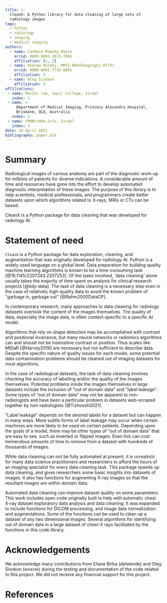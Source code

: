 ```yaml
---
title: >-
  CleanX: A Python library for data cleaning of large sets of
  radiology images
tags:
  - Python
  - radiology
  - imaging
  - medical imaging
authors:
  - name: Candace Makeda Moore
    orcid: 0000-0003-1672-7565
    affiliation: [1, 3]
  - name: Andrew Murphy, MMIS BMedImagingSc RT(R)
    orcid: 0000-0002-7710-6095
    affiliation: 2
  - name: Oleg Sivokon
    affiliation: 3
affiliations:
 - name: MaxCor lab, Sapir College, Israel
   index: 1
 - name: >-
     Department of Medical Imaging, Princess Alexandra Hospital,
     Brisbane, QLD, Australia
   index: 2
 - name: CMHM/cmhm.info, Israel
   index: 3
date: 18 April 2021
bibliography: paper.bib
---
```


# Summary


Radiological images of various anatomy are part of the diagnostic
work-up for millions of patients for diverse indications.  A
considerable amount of time and resources have gone into the effort to
develop automated diagnostic interpretation of these images. The
purpose of this library is to help scientists, medical professionals,
and programmers create better datasets upon which algorithms related
to X-rays, MRIs or CTs can be based.

CleanX is a Python package for data cleaning that was developed for
radiology AI.


# Statement of need

`CleanX` is a Python package for data exploration, cleaning, and
augmentation that was originally developed for radiology AI. Python is
a widely used language on a global level. Data preparation for
building quality machine learning algorithms is known to be a
time-consuming task [@10.1145/2207243.2207253]. Of the tasks involved,
'data cleaning' alone usually takes the majority of time spent on
analysis for clinical research projects [@tidy-data]. The task of data
cleaning is a necessary step even in the case of relatively
high-quality data to avoid the known problem of "garbage in, garbage
out" [@Rahm2000DataCP].

In contemporary research, many approaches to data cleaning for
radiology datasets overlook the content of the images themselves. The
quality of data, especially the image data, is often context-specific
to a specific AI model.

Algorithms that rely on shape detection may be accomplished with
contrast and positional invariance, but many neural networks or
radiomics algorithms can and should not be insensitive contrast or
position. Thus scales like MIDaR [@Harvey2019] are necessary but not
sufficient to describe data. Despite the specific nature of quality
issues for each model, some potential data contamination problems
should be cleaned out of imaging datasets for most algorithms.

In the case of radiological datasets, the task of data cleaning
involves checking the accuracy of labelling and/or the quality of the
images themselves. Potential problems inside the images themselves in
large datasets include the inclusion of "out of domain data" and
"label leakage". Some types of "out of domain data" may not be
apparent to non-radiologists and have been a particular problem in
datasets web-scraped together by non-radiologists [@Tizhoosh2021].

"Label leakage" depends on the desired labels for a dataset but can
happen in many ways. More subtle forms of label leakage may occur when
certain machines are more likely to be used on certain
patients. Depending upon the goals of a model, there may be other
types of "out of domain data" that are easy to see, such as inverted
or flipped images. Even this can cost tremendous amounts of time to
remove from a dataset with hundreds of thousands of images.

While data cleaning can not be fully automated at present, it is
unrealistic for many data science practitioners and researchers to
afford the hours of an imaging specialist for every data cleaning
task. This package speeds up data cleaning, and gives researchers some
basic insights into datasets of images. It also has functions for
augmenting X-ray images so that the resultant images are within domain
data.

Automated data cleaning can improve dataset quality on some
parameters. This work includes open code originally built to help with
automatic chest X-ray dataset exploratory data analysis and data
cleaning. It was expanded to include functions for DICOM processing,
and image data normalization and augmentations. Some of the functions
can be used to clean up a dataset of any two dimensional
images. Several algorithms for identifying out of domain data in a
large dataset of chest-X rays facilitated by the functions in this
code library.


# Acknowledgements

We acknowledge many contributions from Eliane Birba (delwende) and
Oleg Sivokon (wvxvw) during the testing and documentation of the code
related to this project. We did not receive any financial support for
this project.

# References
